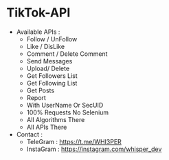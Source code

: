 # TikTok-API
- Available APIs :
  - Follow / UnFollow
  - Like / DisLike
  - Comment / Delete Comment
  - Send Messages
  - Upload/ Delete
  - Get Followers List
  - Get Following List
  - Get Posts
  - Report
  - With UserName Or SecUID
  - 100% Requests No Selenium
  - All Algorithms There
  - All APIs There
- Contact :
  - TeleGram : https://t.me/WHI3PER
  - InstaGram : https://instagram.com/whisper_dev
